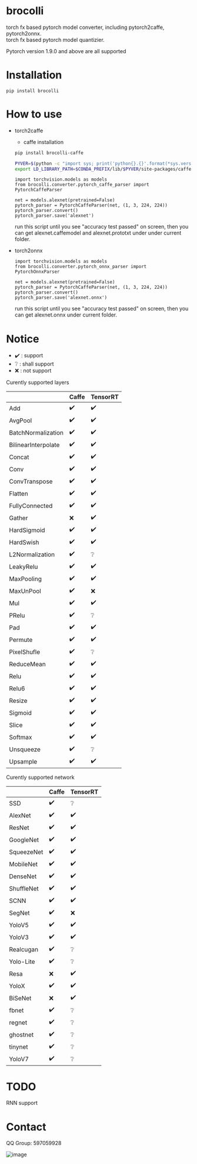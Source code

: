 # brocolli

torch fx based pytorch model converter, including pytorch2caffe, pytorch2onnx.  
torch fx based pytorch model quantizier.

Pytorch version 1.9.0 and above are all supported  

# Installation
```
pip install brocolli
```

# How to use
* torch2caffe
    * caffe installation
    ```bash
    pip install brocolli-caffe
    
    PYVER=$(python -c "import sys; print('python{}.{}'.format(*sys.version_info))")
    export LD_LIBRARY_PATH=$CONDA_PREFIX/lib/$PYVER/site-packages/caffe:$CONDA_PREFIX/lib
    
    ```

    ```
    import torchvision.models as models
    from brocolli.converter.pytorch_caffe_parser import PytorchCaffeParser

    net = models.alexnet(pretrained=False)
    pytorch_parser = PytorchCaffeParser(net, (1, 3, 224, 224))
    pytorch_parser.convert()
    pytorch_parser.save('alexnet')
    ```
    run this script until you see "accuracy test passed" on screen, then you can get alexnet.caffemodel and alexnet.prototxt under under current folder.

* torch2onnx
    ```
    import torchvision.models as models
    from brocolli.converter.pytorch_onnx_parser import PytorchOnnxParser

    net = models.alexnet(pretrained=False)
    pytorch_parser = PytorchCaffeParser(net, (1, 3, 224, 224))
    pytorch_parser.convert()
    pytorch_parser.save('alexnet.onnx')
    ```
    run this script until you see "accuracy test passed" on screen, then you can get alexnet.onnx under current folder.

# Notice 
* ✔️ : support 
* ❔ : shall support
* ❌ : not support

Curently supported layers

|                    |Caffe|TensorRT|
|---                 |---|---|
|Add                 |✔️|✔️|
|AvgPool             |✔️|✔️|
|BatchNormalization  |✔️|✔️|
|BilinearInterpolate |✔️|✔️|
|Concat              |✔️|✔️|
|Conv                |✔️|✔️|
|ConvTranspose       |✔️|✔️|
|Flatten             |✔️|✔️|
|FullyConnected      |✔️|✔️|
|Gather              |❌|✔️|
|HardSigmoid         |✔️|✔️|
|HardSwish           |✔️|✔️|
|L2Normalization     |✔️|❔|
|LeakyRelu           |✔️|✔️|
|MaxPooling          |✔️|✔️|
|MaxUnPool           |✔️|❌|
|Mul                 |✔️|✔️|
|PRelu               |✔️|❔|
|Pad                 |✔️|✔️|
|Permute             |✔️|✔️|
|PixelShufle         |✔️|❔|
|ReduceMean          |✔️|✔️|
|Relu                |✔️|✔️|
|Relu6               |✔️|✔️|
|Resize              |✔️|✔️|
|Sigmoid             |✔️|✔️|
|Slice               |✔️|✔️|
|Softmax             |✔️|✔️|
|Unsqueeze           |✔️|❔|
|Upsample            |✔️|✔️|

Curently supported network

|          |Caffe|TensorRT|
|---       |---|---|
|SSD       |✔️|❔|
|AlexNet   |✔️|✔️|
|ResNet    |✔️|✔️|
|GoogleNet |✔️|✔️|
|SqueezeNet|✔️|✔️|
|MobileNet |✔️|✔️|
|DenseNet  |✔️|✔️|
|ShuffleNet|✔️|✔️|
|SCNN      |✔️|✔️|
|SegNet    |✔️|❌|
|YoloV5    |✔️|✔️|
|YoloV3    |✔️|✔️|
|Realcugan |✔️|❔|
|Yolo-Lite |✔️|❔|
|Resa      |❌|✔️|
|YoloX     |✔️|✔️|
|BiSeNet   |❌|✔️|
|fbnet     |✔️|❔|
|regnet    |✔️|❔|
|ghostnet  |✔️|❔|
|tinynet   |✔️|❔|
|YoloV7    |✔️|❔|

# TODO
RNN support

# Contact
 QQ Group: 597059928
 
 ![image](https://raw.githubusercontent.com/inisis/brocolli/master/imgs/QGRPOUP.png)
